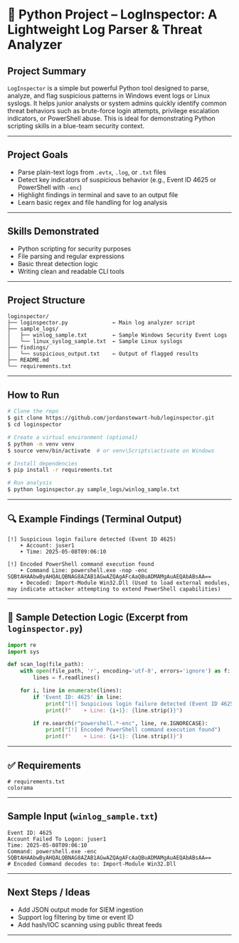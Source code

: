 # 🐍 Python Project – LogInspector: A Lightweight Log Parser & Threat Analyzer

## Project Summary

`LogInspector` is a simple but powerful Python tool designed to parse, analyze, and flag suspicious patterns in Windows event logs or Linux syslogs. It helps junior analysts or system admins quickly identify common threat behaviors such as brute-force login attempts, privilege escalation indicators, or PowerShell abuse. This is ideal for demonstrating Python scripting skills in a blue-team security context.

---

## Project Goals

* Parse plain-text logs from `.evtx`, `.log`, or `.txt` files
* Detect key indicators of suspicious behavior (e.g., Event ID 4625 or PowerShell with `-enc`)
* Highlight findings in terminal and save to an output file
* Learn basic regex and file handling for log analysis

---

## Skills Demonstrated

* Python scripting for security purposes
* File parsing and regular expressions
* Basic threat detection logic
* Writing clean and readable CLI tools

---

## Project Structure

```
loginspector/
├── loginspector.py              ← Main log analyzer script
├── sample_logs/
│   ├── winlog_sample.txt        ← Sample Windows Security Event Logs
│   └── linux_syslog_sample.txt  ← Sample Linux syslogs
├── findings/
│   └── suspicious_output.txt    ← Output of flagged results
├── README.md
└── requirements.txt
```

---

## How to Run

```bash
# Clone the repo
$ git clone https://github.com/jordanstewart-hub/loginspector.git
$ cd loginspector

# Create a virtual environment (optional)
$ python -m venv venv
$ source venv/bin/activate  # or venv\Scripts\activate on Windows

# Install dependencies
$ pip install -r requirements.txt

# Run analysis
$ python loginspector.py sample_logs/winlog_sample.txt
```

---

## 🔍 Example Findings (Terminal Output)

```
[!] Suspicious login failure detected (Event ID 4625)
    ➤ Account: juser1
    ➤ Time: 2025-05-08T09:06:10

[!] Encoded PowerShell command execution found
    ➤ Command Line: powershell.exe -nop -enc SQBtAHAAbwByAHQALQBNAG8AZAB1AGwAZQAgAFcAaQBuADMAMgAuAEQAbABsAA==
    ➤ Decoded: Import-Module Win32.Dll (Used to load external modules, may indicate attacker attempting to extend PowerShell capabilities)
```

---

## 🧾 Sample Detection Logic (Excerpt from `loginspector.py`)

```python
import re
import sys

def scan_log(file_path):
    with open(file_path, 'r', encoding='utf-8', errors='ignore') as f:
        lines = f.readlines()

    for i, line in enumerate(lines):
        if 'Event ID: 4625' in line:
            print("[!] Suspicious login failure detected (Event ID 4625)")
            print(f"    ➤ Line: {i+1}: {line.strip()}")

        if re.search(r"powershell.*-enc", line, re.IGNORECASE):
            print("[!] Encoded PowerShell command execution found")
            print(f"    ➤ Line: {i+1}: {line.strip()}")
```

---

## ✅ Requirements

```
# requirements.txt
colorama
```

---

## Sample Input (`winlog_sample.txt`)

```
Event ID: 4625
Account Failed To Logon: juser1
Time: 2025-05-08T09:06:10
Command: powershell.exe -enc SQBtAHAAbwByAHQALQBNAG8AZAB1AGwAZQAgAFcAaQBuADMAMgAuAEQAbABsAA==
# Encoded Command decodes to: Import-Module Win32.Dll
```

---

## Next Steps / Ideas

* Add JSON output mode for SIEM ingestion
* Support log filtering by time or event ID
* Add hash/IOC scanning using public threat feeds


---

